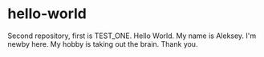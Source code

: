 # hello-world
Second repository, first is TEST_ONE.
Hello World.
My name is Aleksey.
I'm newby here.
My hobby is taking out the brain.
Thank you.
